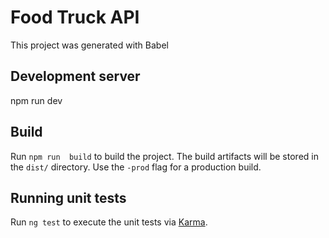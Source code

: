 # Food Truck API

This project was generated with Babel

## Development server
npm run dev


## Build

Run `npm run  build` to build the project. The build artifacts will be stored in the `dist/` directory. Use the `-prod` flag for a production build.

## Running unit tests

Run `ng test` to execute the unit tests via [Karma](https://karma-runner.github.io).
